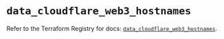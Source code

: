 # `data_cloudflare_web3_hostnames`

Refer to the Terraform Registry for docs: [`data_cloudflare_web3_hostnames`](https://registry.terraform.io/providers/cloudflare/cloudflare/5.5.0/docs/data-sources/web3_hostnames).
